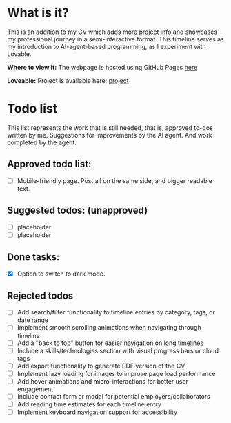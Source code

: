 # What is it?
This is an addition to my CV which adds more project info and showcases my professional journey in a semi-interactive format.
This timeline serves as my introduction to AI-agent-based programming, as I experiment with Lovable.

**Where to view it:**
The webpage is hosted using GitHub Pages [here](https://skorbiz.github.io/laursen/)

**Loveable:**
Project is available here: [project](https://lovable.dev/projects/fd7da10e-2ae3-463f-8dec-551df21e6461)

# Todo list
This list represents the work that is still needed, that is, approved to-dos written by me. Suggestions for improvements by the AI agent. And work completed by the agent.

## Approved todo list:
- [ ] Mobile-friendly page. Post all on the same side, and bigger readable text.

## Suggested todos: (unapproved)
- [ ] placeholder
- [ ] placeholder 

## Done tasks:
- [x] Option to switch to dark mode.

## Rejected todos
- [ ] Add search/filter functionality to timeline entries by category, tags, or date range
- [ ] Implement smooth scrolling animations when navigating through timeline
- [ ] Add a "back to top" button for easier navigation on long timelines
- [ ] Include a skills/technologies section with visual progress bars or cloud tags
- [ ] Add export functionality to generate PDF version of the CV
- [ ] Implement lazy loading for images to improve page load performance
- [ ] Add hover animations and micro-interactions for better user engagement
- [ ] Include contact form or modal for potential employers/collaborators
- [ ] Add reading time estimates for each timeline entry
- [ ] Implement keyboard navigation support for accessibility

